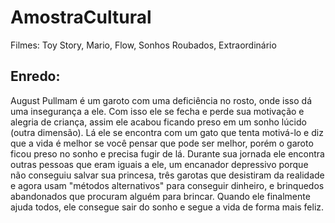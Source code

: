 # AmostraCultural

Filmes: Toy Story, Mario, Flow, Sonhos Roubados, Extraordinário

## Enredo:
August Pullmam é um garoto com uma deficiência no rosto, onde isso dá uma insegurança a ele. Com isso ele se fecha e perde sua motivação e alegria de criança, assim ele acabou ficando preso em um sonho lúcido (outra dimensão). Lá ele se encontra com um gato que tenta motivá-lo e diz que a vida é melhor se você pensar que pode ser melhor, porém o garoto ficou preso no sonho e precisa fugir de lá. Durante sua jornada ele encontra outras pessoas que eram iguais a ele, um encanador depressivo porque não conseguiu salvar sua princesa, três garotas que desistiram da realidade e agora usam "métodos alternativos" para conseguir dinheiro, e brinquedos abandonados que procuram alguém para brincar. Quando ele finalmente ajuda todos, ele consegue sair do sonho e segue a vida de forma mais feliz.
